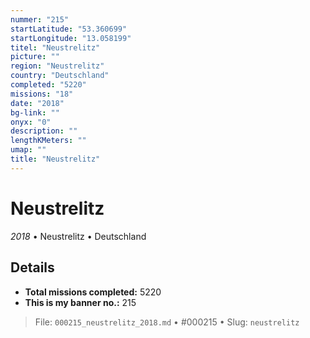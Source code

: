 ```yaml
---
nummer: "215"
startLatitude: "53.360699"
startLongitude: "13.058199"
titel: "Neustrelitz"
picture: ""
region: "Neustrelitz"
country: "Deutschland"
completed: "5220"
missions: "18"
date: "2018"
bg-link: ""
onyx: "0"
description: ""
lengthKMeters: ""
umap: ""
title: "Neustrelitz"
---
```

# Neustrelitz

*2018* • Neustrelitz • Deutschland



## Details


- **Total missions completed:** 5220
- **This is my banner no.:** 215





> File: `000215_neustrelitz_2018.md` • #000215 • Slug: `neustrelitz`
